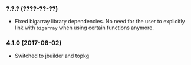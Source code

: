 ### ?.?.? (????-??-??)

  * Fixed bigarray library dependencies.  No need for the user to explicitly
    link with `bigarray` when using certain functions anymore.

### 4.1.0 (2017-08-02)

  * Switched to jbuilder and topkg
